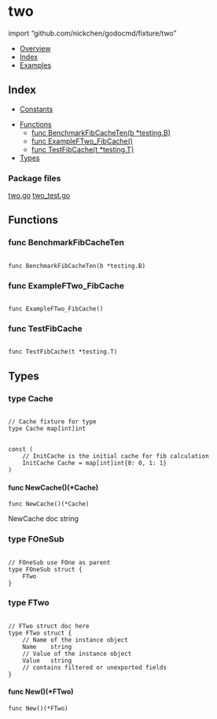 <h1 id="two">two</h1>

<p>import “github.com/nickchen/godocmd/fixture/two”</p>

<ul>
  <li><a href="#Overview">Overview</a></li>
  <li><a href="#Index">Index</a></li>
  <li><a href="#Examples">Examples</a></li>
</ul>

<h2 id="index">Index</h2>

<ul>
  <li>
    <p><a href="#Constants">Constants</a></p>
  </li>
  <li><a href="#Functions">Functions</a>
    <ul>
      <li><a href="#func-BenchmarkFibCacheTen">func BenchmarkFibCacheTen(b *testing.B)</a></li>
      <li><a href="#func-ExampleFTwo_FibCache">func ExampleFTwo_FibCache()</a></li>
      <li><a href="#func-TestFibCache">func TestFibCache(t *testing.T)</a></li>
    </ul>
  </li>
  <li><a href="#Types">Types</a></li>
</ul>

<h3 id="package-files">Package files</h3>

<p><a href="../../fixture/two/two.go">two.go</a>  <a href="../../fixture/two/two_test.go">two_test.go</a></p>

<h2 id="functions">Functions</h2>

<h3 id="func-benchmarkfibcachetena-hreffunc-benchmarkfibcachetena">func BenchmarkFibCacheTen<a href="func-BenchmarkFibCacheTen"></a></h3>

<p><code>
func BenchmarkFibCacheTen(b *testing.B)
</code></p>

<h3 id="func-exampleftwofibcachea-hreffunc-exampleftwofibcachea">func ExampleFTwo_FibCache<a href="func-ExampleFTwo_FibCache"></a></h3>

<p><code>
func ExampleFTwo_FibCache()
</code></p>

<h3 id="func-testfibcachea-hreffunc-testfibcachea">func TestFibCache<a href="func-TestFibCache"></a></h3>

<p><code>
func TestFibCache(t *testing.T)
</code></p>

<h2 id="types">Types</h2>

<h3 id="type-cache">type Cache</h3>
<p><code>
// Cache fixture for type
type Cache map[int]int
</code></p>

<p><code>
const (
	// InitCache is the initial cache for fib calculation
	InitCache Cache = map[int]int{0: 0, 1: 1}
)
</code></p>

<h4 id="func-newcachecache">func NewCache()(*Cache)</h4>
<p><code>func NewCache()(*Cache)</code></p>

<p>NewCache doc string</p>

<h3 id="type-fonesub">type FOneSub</h3>
<p><code>
// FOneSub use FOne as parent
type FOneSub struct {
	FTwo
}
</code></p>

<h3 id="type-ftwo">type FTwo</h3>
<p><code>
// FTwo struct doc here
type FTwo struct {
	// Name of the instance object
	Name	string
	// Value of the instance object
	Value	string
	// contains filtered or unexported fields
}
</code></p>

<h4 id="func-newftwo">func New()(*FTwo)</h4>
<p><code>func New()(*FTwo)</code></p>

